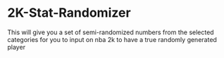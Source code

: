 # 2K-Stat-Randomizer
This will give you a set of semi-randomized numbers from the selected categories for you to input on nba 2k to have a true randomly generated player
